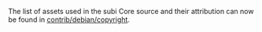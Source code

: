The list of assets used in the subi Core source and their attribution can now be found in [contrib/debian/copyright](../contrib/debian/copyright).
